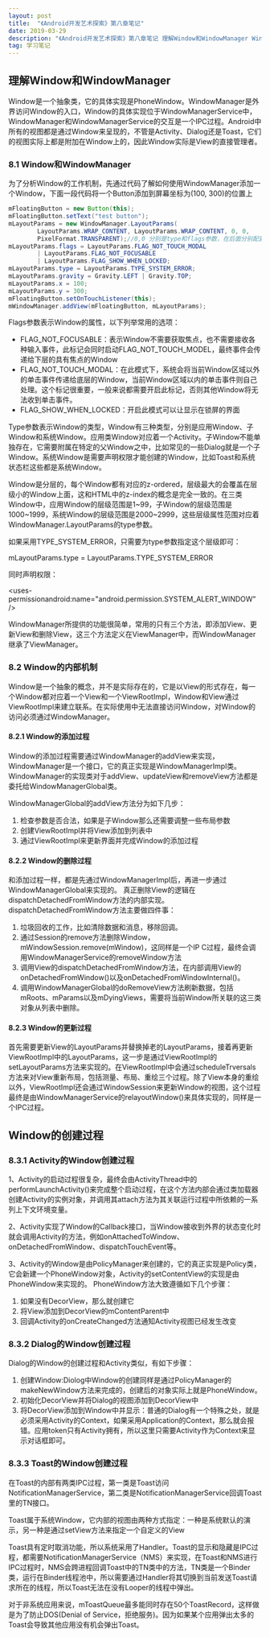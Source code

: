 ```yaml
---
layout: post  
title:  "《Android开发艺术探索》第八章笔记"  
date: 2019-03-29  
description: "《Android开发艺术探索》第八章笔记 理解Window和WindowManager Window"
tag: 学习笔记
---
```


## 理解Window和WindowManager  

Window是一个抽象类，它的具体实现是PhoneWindow。WindowManager是外界访问Window的入口，Window的具体实现位于WindowManagerService中，WindowManager和WindowManagerService的交互是一个IPC过程。Android中所有的视图都是通过Window来呈现的，不管是Activity、Dialog还是Toast，它们的视图实际上都是附加在Window上的，因此Window实际是View的直接管理者。

### 8.1 Window和WindowManager  

为了分析Window的工作机制，先通过代码了解如何使用WindowManager添加一个Window，下面一段代码将一个Button添加到屏幕坐标为(100, 300)的位置上

```java
mFloatingButton = new Button(this);
mFloatingButton.setText("test button");
mLayoutParams = new WindowManager.LayoutParams(
        LayoutParams.WRAP_CONTENT, LayoutParams.WRAP_CONTENT, 0, 0,
        PixelFormat.TRANSPARENT);//0,0 分别是type和flags参数，在后面分别配置了
mLayoutParams.flags = LayoutParams.FLAG_NOT_TOUCH_MODAL
        | LayoutParams.FLAG_NOT_FOCUSABLE
        | LayoutParams.FLAG_SHOW_WHEN_LOCKED;
mLayoutParams.type = LayoutParams.TYPE_SYSTEM_ERROR;
mLayoutParams.gravity = Gravity.LEFT | Gravity.TOP;
mLayoutParams.x = 100;
mLayoutParams.y = 300;
mFloatingButton.setOnTouchListener(this);
mWindowManager.addView(mFloatingButton, mLayoutParams);
```
Flags参数表示Window的属性，以下列举常用的选项：

* FLAG_NOT_FOCUSABLE：表示Window不需要获取焦点，也不需要接收各种输入事件，此标记会同时启动FLAG_NOT_TOUCH_MODEL，最终事件会传递给下层的具有焦点的Window
* FLAG_NOT_TOUCH_MODAL：在此模式下，系统会将当前Window区域以外的单击事件传递给底层的Window，当前Window区域以内的单击事件则自己处理。这个标记很重要，一般来说都需要开启此标记，否则其他Window将无法收到单击事件。
* FLAG_SHOW_WHEN_LOCKED：开启此模式可以让显示在锁屏的界面




Type参数表示Window的类型，Window有三种类型，分别是应用Window、子Window和系统Window。应用类Window对应着一个Activity。子Window不能单独存在，它需要附属在特定的父Window之中，比如常见的一些Dialog就是一个子Window。系统Window是需要声明权限才能创建的Window，比如Toast和系统状态栏这些都是系统Window。

Window是分层的，每个Window都有对应的z-ordered，层级最大的会覆盖在层级小的Window上面，这和HTML中的z-index的概念是完全一致的。在三类Window中，应用Window的层级范围是1~99，子Window的层级范围是1000~1999，系统Window的层级范围是2000~2999，这些层级属性范围对应着WindowManager.LayoutParams的type参数。

如果采用TYPE_SYSTEM_ERROR，只需要为type参数指定这个层级即可：

mLayoutParams.type = LayoutParams.TYPE_SYSTEM_ERROR

同时声明权限：

<uses-permissionandroid:name="android.permission.SYSTEM_ALERT_WINDOW" />

WindowManager所提供的功能很简单，常用的只有三个方法，即添加View、更新View和删除View，这三个方法定义在ViewManager中，而WindowManager继承了ViewManager。

### 8.2 Window的内部机制  

Window是一个抽象的概念，并不是实际存在的，它是以View的形式存在，每一个Window都对应着一个View和一个ViewRootImpl，Window和View通过ViewRootImpl来建立联系。在实际使用中无法直接访问Window，对Window的访问必须通过WindowManager。

#### 8.2.1 Window的添加过程  

Window的添加过程需要通过WindowManager的addView来实现，WindowManager是一个接口，它的真正实现是WindowManagerImpl类。WindowManager的实现类对于addView、updateView和removeView方法都是委托给WindowManagerGlobal类。

WindowManagerGlobal的addView方法分为如下几步：

1. 检查参数是否合法，如果是子Window那么还需要调整一些布局参数
2. 创建ViewRootImpl并将View添加到列表中
3. 通过ViewRootImpl来更新界面并完成Window的添加过程

#### 8.2.2 Window的删除过程  

和添加过程一样，都是先通过WindowManagerImpl后，再进一步通过WindowManagerGlobal来实现的。
真正删除View的逻辑在dispatchDetachedFromWindow方法的内部实现。dispatchDetachedFromWindow方法主要做四件事：

1. 垃圾回收的工作，比如清除数据和消息，移除回调。
2. 通过Session的remove方法删除Window，mWindowSession.remove(mWindow)，这同样是一个IP C过程，最终会调用WindowManagerService的removeWindow方法
3. 调用View的dispatchDetachedFromWindow方法，在内部调用View的onDetachedFromWindow()以及onDetachedFromWindowInternal()。
4. 调用WindowManagerGlobal的doRemoveView方法刷新数据，包括mRoots、mParams以及mDyingViews，需要将当前Window所关联的这三类对象从列表中删除。

#### 8.2.3 Window的更新过程  

首先需要更新View的LayoutParams并替换掉老的LayoutParams，接着再更新ViewRootImpl中的LayoutParams，这一步是通过ViewRootImpl的setLayoutParams方法来实现的。在ViewRootImpl中会通过scheduleTrversals方法来对View重新布局，包括测量、布局、重绘三个过程。除了View本身的重绘以外，ViewRootImpl还会通过WindowSession来更新Window的视图，这个过程最终是由WindowManagerService的relayoutWindow()来具体实现的，同样是一个IPC过程。

## Window的创建过程  

### 8.3.1 Activity的Window创建过程  

1、Activity的启动过程很复杂，最终会由ActivityThread中的performLaunchActivity()来完成整个启动过程，在这个方法内部会通过类加载器创建Activity的实例对象，并调用其attach方法为其关联运行过程中所依赖的一系列上下文环境变量。

2、Activity实现了Window的Callback接口，当Window接收到外界的状态变化时就会调用Activity的方法，例如onAttachedToWindow、onDetachedFromWindow、dispatchTouchEvent等。

3、Activity的Window是由PolicyManager来创建的，它的真正实现是Policy类，它会新建一个PhoneWindow对象，Activity的setContentView的实现是由PhoneWindow来实现的。
PhoneWindow方法大致遵循如下几个步骤：

1. 如果没有DecorView，那么就创建它
2. 将View添加到DecorView的mContentParent中
3. 回调Activity的onCreateChanged方法通知Activity视图已经发生改变

### 8.3.2 Dialog的Window创建过程  

Dialog的Window的创建过程和Activity类似，有如下步骤：

1. 创建Window:Diolog中Window的创建同样是通过PolicyManager的makeNewWindow方法来完成的，创建后的对象实际上就是PhoneWindow。
2. 初始化DecorView并将Dialog的视图添加到DecorView中
3. 将DecorView添加到Window中并显示：普通的Dialog有一个特殊之处，就是必须采用Activity的Context，如果采用Application的Context，那么就会报错。应用token只有Activity拥有，所以这里只需要Activity作为Context来显示对话框即可。

### 8.3.3 Toast的Window创建过程  

在Toast的内部有两类IPC过程，第一类是Toast访问NotificationManagerService，第二类是NotificationManagerService回调Toast里的TN接口。

Toast属于系统Window，它内部的视图由两种方式指定：一种是系统默认的演示，另一种是通过setView方法来指定一个自定义的View

Toast具有定时取消功能，所以系统采用了Handler。Toast的显示和隐藏是IPC过程，都需要NotificationManagerService（NMS）来实现，在Toast和NMS进行IPC过程时，NMS会跨进程回调Toast中的TN类中的方法，TN类是一个Binder类，运行在Binder线程池中，所以需要通过Handler将其切换到当前发送Toast请求所在的线程，所以Toast无法在没有Looper的线程中弹出。

对于非系统应用来说，mToastQueue最多能同时存在50个ToastRecord，这样做是为了防止DOS(Denial of Service，拒绝服务)。因为如果某个应用弹出太多的Toast会导致其他应用没有机会弹出Toast。









